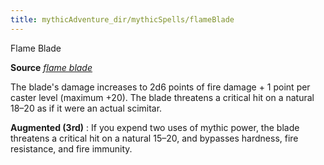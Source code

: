 ```yaml
---
title: mythicAdventure_dir/mythicSpells/flameBlade
---
```

Flame Blade

**Source** [_flame blade_](spell_dir/flameBlade#_flame-blade)

The blade's damage increases to 2d6 points of fire damage + 1 point per caster level (maximum +20). The blade threatens a critical hit on a natural 18–20 as if it were an actual scimitar.

**Augmented (3rd)** : If you expend two uses of mythic power, the blade threatens a critical hit on a natural 15–20, and bypasses hardness, fire resistance, and fire immunity.


